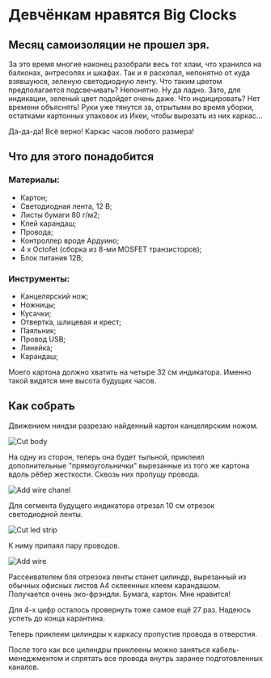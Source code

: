 # Девчёнкам нравятся Big Clocks

## Месяц самоизоляции не прошел зря.

За это время многие наконец разобрали весь тот хлам, что хранился на балконах, антресолях и шкафах.
Так и я раскопал, непонятно от куда взявшуюся, зеленую светодиодную ленту.
Что таким цветом предполагается подсвечивать? Непонятно.
Ну да ладно. Зато, для индикации, зеленый цвет подойдет очень даже.
Что индицировать? Нет времени объяснять!
Руки уже тянутся за, отрытыми во время уборки, остатками картонных упаковок из Икеи, чтобы вырезать из них каркас...


Да-да-да! Всё верно! Каркас часов любого размера!

## Что для этого понадобится
### Материалы:
-   Картон;
-   Светодиодная лента, 12 В;
-   Листы бумаги 80 г/м2;
-   Клей карандаш;
-   Провода;
-   Контроллер вроде Ардуино;
-   4 х Octofet (сборка из 8-ми MOSFET транзисторов);
-   Блок питания 12В;

### Инструменты:
-   Канцелярский нож;
-   Ножницы;
-   Кусачки;
-   Отвертка, шлицевая и крест;
-   Паяльник;
-   Провод USB;
-   Линейка;
-   Карандаш;


Моего картона должно хватить на четыре 32 см индикатора. Именно такой видятся мне высота будущих часов. 

## Как собрать

Движением ниндзи разрезаю найденный картон канцелярским ножом.

![Cut body](https://github.com/tolikivanov/photo/raw/master/ninja-cut.gif)

На одну из сторон, теперь она будет тыльной, приклеил дополнительные "прямоугольнички" вырезанные из того же картона вдоль рёбер жесткости. Сквозь них пропущу провода.

![Add wire chanel](https://github.com/tolikivanov/photo/raw/master/Wire-chanel.jpg)

Для сегмента будущего индикатора отрезал 10 см отрезок светодиодной ленты.

![Cut led strip](https://github.com/tolikivanov/photo/raw/master/led-strip.gif)

К ниму припаял пару проводов. 

![Add wire](https://github.com/tolikivanov/photo/raw/master/led-wire-700.jpg)

Рассеивателем бля отрезока ленты станет цилиндр, вырезанный из обычных офисных листов А4 склеенных клеем карандашом. Получается очень эко-фрэндли. Бумага, картон. Мне нравится!



Для 4-х цифр осталось провернуть тоже самое ещё 27 раз. Надеюсь успеть до конца карантина.

Теперь приклеим цилиндры к каркасу пропустив провода в отверстия.

После того как все цилиндры приклеены можно заняться кабель-менеджментом и спрятать все провода внутрь заранее подготовленных каналов.

